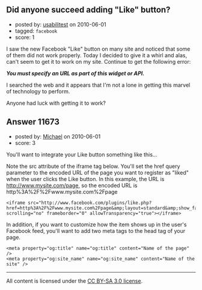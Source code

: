 ## Did anyone succeed adding "Like" button?

- posted by: [usabilitest](https://stackexchange.com/users/-1/3024-usabilitest) on 2010-06-01
- tagged: `facebook`
- score: 1

I saw the new Facebook "Like" button on many site and noticed that some of them did not work properly. Today I decided to give it a whirl and alas, can't seem to get it to work on my site. Continue to get the following error:

***You must specify an URL as part of this widget or API.***

I searched the web and it appears that I'm not a lone in getting this marvel of technology to perform. 

Anyone had luck with getting it to work?


## Answer 11673

- posted by: [Michael](https://stackexchange.com/users/-1/2774-michael) on 2010-06-01
- score: 3

You'll want to integrate your Like button something like this...

Note the src attribute of the iframe tag below.  You'll set the href query parameter to the encoded URL of the page you want to register as "liked" when the user clicks the Like button.  In this example, the URL is http://www.mysite.com/page, so the encoded URL is http%3A%2F%2Fwww.mysite.com%2Fpage


    <iframe src="http://www.facebook.com/plugins/like.php?href=http%3A%2F%2Fwww.mysite.com%2Fpage&amp;layout=standard&amp;show_faces=true&amp;width=360&amp;action=like&amp;font=lucida+grande&amp;colorscheme=light" scrolling="no" frameborder="0" allowTransparency="true"></iframe> 


In addition, if you want to customize how the item shows up in the user's Facebook feed, you'll want to add two meta tags to the head tag of your page.

    <meta property="og:title" name="og:title" content="Name of the page" /> 
    <meta property="og:site_name" name="og:site_name" content="Name of the site" /> 



---

All content is licensed under the [CC BY-SA 3.0 license](https://creativecommons.org/licenses/by-sa/3.0/).
